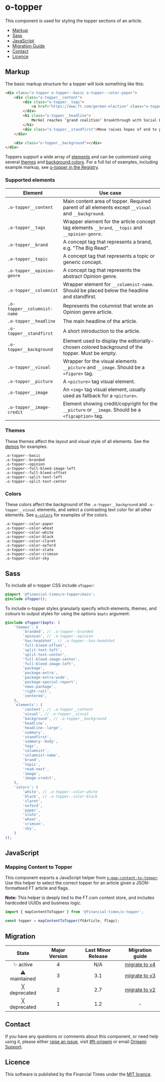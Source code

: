 # o-topper

This component is used for styling the topper sections of an article.

- [Markup](#markup)
- [Sass](#sass)
- [JavaScript](#javascript)
- [Migration Guide](#migration)
- [Contact](#contact)
- [Licence](#licence)

## Markup

The basic markup structure for a topper will look something like this:

```html
<div class="o-topper o-topper--basic o-topper--color-paper">
	<div class="o-topper__content">
		<div class="o-topper__tags">
			<a href="https://www.ft.com/german-election" class="o-topper__topic">German election</a>
		</div>
		<h1 class="o-topper__headline">
			Merkel reaches ‘grand coalition’ breakthrough with Social Democrats
		</h1>
		<div class="o-topper__standfirst">Move raises hopes of end to political deadlock that has gripped Germany since September</div>
	</div>

	<div class="o-topper__background"></div>
</div>
```

Toppers support a wide array of [elements](#supported-elements) and can be customised using several [themes](#themes) and [background colors](#colors). For a full list of examples, including example markup, see [o-topper in the Registry](http://registry.origami.ft.com/components/o-topper).

### Supported elements

| Element                     | Use case                                                                                           |
|-----------------------------|----------------------------------------------------------------------------------------------------|
| `.o-topper__content`        | Main content area of topper. Required parent of all elements except `__visual` and `__background`. |
| `.o-topper__tags`           | Wrapper element for the article concept tag elements `__brand`, `__topic` and `__opinion-genre`.   |
| `.o-topper__brand`          | A concept tag that represents a brand, e.g. "The Big Read".                                        |
| `.o-topper__topic`          | A concept tag that represents a topic or generic concept.                                          |
| `.o-topper__opinion-genre`  | A concept tag that represents the abstract Opinion genre.                                          |
| `.o-topper__columnist`      | Wrapper element for `__columnist-name`. Should be placed below the headline and standfirst.        |
| `.o-topper__columnist-name` | Represents the columnist that wrote an Opinion genre article.                                      |
| `.o-topper__headline`       | The main headline of the article.                                                                  |
| `.o-topper__standfirst`     | A short introduction to the article.                                                               |
| `.o-topper__background`     | Element used to display the editorially-chosen colored background of the topper. Must be empty.    |
| `.o-topper__visual`         | Wrapper for the visual elements `__picture` and `__image`. Should be a `<figure>` tag.             |
| `.o-topper__picture`        | A `<picture>` tag visual element.                                                                  |
| `.o-topper__image`          | An `<img>` tag visual element, usually used as fallback for a `<picture>`.                         |
| `.o-topper__image-credit`   | Element showing credit/copyright for the `__picture` or `__image`. Should be a `<figcaption>` tag. |

### Themes

These themes affect the layout and visual style of all elements. See the [demos](http://registry.origami.ft.com/components/o-topper) for examples.

```
.o-topper--basic
.o-topper--branded
.o-topper--opinion
.o-topper--full-bleed-image-left
.o-topper--full-bleed-offset
.o-topper--split-text-left
.o-topper--split-text-center
```

### Colors

These colors affect the background of the `.o-topper__background` and `.o-topper__visual` elements, and select a contrasting text color for all other elements. See [`o-colors`](http://registry.origami.ft.com/components/o-colors) for examples of the colors.

```
.o-topper--color-paper
.o-topper--color-wheat
.o-topper--color-white
.o-topper--color-black
.o-topper--color-claret
.o-topper--color-oxford
.o-topper--color-slate
.o-topper--color-crimson
.o-topper--color-sky
```

## Sass

To include all o-topper CSS include `oTopper`:

```scss
@import '@financial-times/o-topper/main';
@include oTopper();
```

To include o-topper styles granularly specify which elements, themes, and colours to output styles for using the options `$opts` argument:

```scss
@include oTopper($opts: (
	'themes': (
		'branded', // .o-topper--branded
		'opinion', // .o-topper--opinion
		'has-headshot', // .o-topper--has-headshot
		'full-bleed-offset',
		'split-text-left',
		'split-text-center',
		'full-bleed-image-center',
		'full-bleed-image-left',
		'package',
		'package-extra',
		'package-extra-wide',
		'package-special-report',
		'news-package',
		'right-rail',
		'centered',
	),
	'elements': (
		'content', // .o-topper__content
		'visual', // .o-topper__visual
		'background', // .o-topper__background
		'headline',
		'headline--large',
		'summary',
		'standfirst',
		'summary--body',
		'tags',
		'columnist',
		'columnist-name',
		'brand',
		'topic',
		'read-next',
		'image',
		'image-credit',
	),
	'colors': (
		'white', // .o-topper--color-white
		'black', // .o-topper--color-black
		'claret',
		'oxford',
		'paper',
		'slate',
		'wheat',
		'crimson',
		'sky',
	)
));
```

## JavaScript

### Mapping Content to Topper

This component exports a JavaScript helper from [`n-map-content-to-topper`](https://github.com/Financial-Times/n-map-content-to-topper). Use this helper to select the correct topper for an article given a JSON-formatteed FT article and flags.

**Note:** This helper is deeply tied to the FT.com content store, and includes hardcoded UUIDs and business logic.

```js
import { mapContentToTopper } from '@financial-times/o-topper';

const topper = mapContentToTopper(ftArticle, flags);
```

## Migration

State | Major Version | Last Minor Release | Migration guide |
:---: | :---: | :---: | :---:
✨ active | 4 | N/A  | [migrate to v4](MIGRATION.md#migrating-from-v3-to-v4) |
⚠ maintained | 3 | 3.1  | [migrate to v3](MIGRATION.md#migrating-from-v2-to-v3) |
╳ deprecated | 2 | 2.7  | [migrate to v2](MIGRATION.md#migrating-from-v1-to-v2) |
╳ deprecated | 1 | 1.2  | - |

## Contact

If you have any questions or comments about this component, or need help using it, please either [raise an issue](https://github.com/Financial-Times/o-teaser/issues), visit [#ft-origami](https://financialtimes.slack.com/messages/ft-origami/) or email [Origami Support](mailto:origami-support@ft.com).

## Licence

This software is published by the Financial Times under the [MIT licence](http://opensource.org/licenses/MIT).

